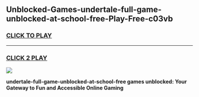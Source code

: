 
## Unblocked-Games-undertale-full-game-unblocked-at-school-free-Play-Free-c03vb
<h3>
<a href="https://premium76.site?title=undertale-full-game-unblocked-at-school-free&ref=10A">CLICK TO PLAY</a></h3>
<hr>

<h3>
<a href="https://premium76.site?title=undertale-full-game-unblocked-at-school-free&ref=10A">CLICK 2 PLAY</a>
  
</h3>

<a href="https://premium76.site?title=undertale-full-game-unblocked-at-school-free&ref=10A"><img src="https://clearcache.store/games.png"></a>


**undertale-full-game-unblocked-at-school-free games unblocked: Your Gateway to Fun and Accessible Online Gaming**
